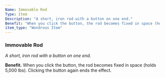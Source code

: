 ```yaml
---
Name: Immovable Rod
Type: Item
Description: "A short, iron rod with a button on one end."
Benefit: "When you click the button, the rod becomes fixed in space (holds 5,000 lbs). Clicking the button again ends the effect."
item_type: "Wondrous Item"
---
```


### Immovable Rod

_A short, iron rod with a button on one end._

**Benefit.** When you click the button, the rod becomes fixed in space (holds 5,000 lbs). Clicking the button again ends the effect.

